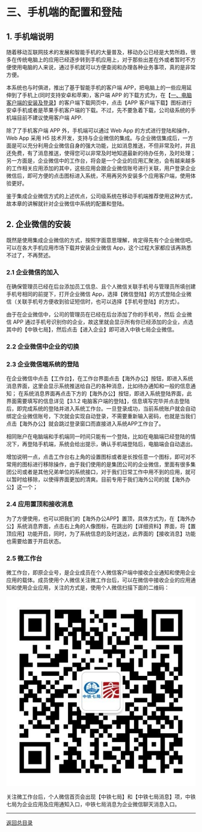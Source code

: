 

# 三、手机端的配置和登陆

## 1. 手机端说明

随着移动互联网技术的发展和智能手机的大量普及，移动办公已经是大势所趋，很多在传统电脑上的应用已经逐步转到手机应用上，对于那些出差在外或者暂时不方便使用电脑的人来说，通过手机就可以方便查阅和办理各种业务事项，真的是非常方便。

本系统也与时俱进，推出了基于智能手机的客户端 APP，把电脑上的一些应用延伸到了手机上(同时支持安卓和苹果)，客户端 APP 的下载方式为，在【[一、电脑客户端的安装及登录](p1_sys_install_login_cp.md)】的客户端下载网页中，点击【APP 客户端下载】图标进行安卓手机或者是苹果手机客户端的下载。不过，先不要急着下载，公司级系统的手机端目前不建议使用客户端 APP.

除了了手机客户端 APP 外，手机端可以通过 Web App 的方式进行登陆和操作，Web App 采用 H5 技术开发，支持与企业微信的集成。与企业微信集成后，一方面是可以充分利用企业微信自身的强大功能，比如消息推送，不但非常及时，并且还免费，有了消息推送，使得您可以非常及时地知道最新的待办任务，及时处理；另一方面是，企业微信中的工作台，将会是一个企业的应用汇聚池，会有越来越多的工作相关应用添加的其中，这些应用会跟企业微信账号进行关联，用户登录企业微信后，即可方便的点击图标进入系统，不用再另外安装多个应用客户端，使用体验更好。

鉴于集成企业微信方式的上述优点，公司级系统在移动手机端推荐使用这种方式，故本章的讲解就针对企业微信中系统的配置和登陆。


## 2. 企业微信的安装

既然是使用集成企业微信的方式，按照字面意思理解，肯定得先有个企业微信吧。可以在各大手机应用市场下载并安装企业微信 App，这个过程大家都应该再熟悉不过了，不再赘述。

### 2.1 企业微信的加入

在确保管理员已经在后台添加员工信息、且个人微信关联手机号与管理员所填创建手机号相同的前提下，打开企业微信 App，选择【微信登陆】的方式登陆企业微信（关联手机号方便收到验证短信时，也可以选择【手机号登陆】的方式）。

由于在企业微信中，公司的管理员在已经在后台添加了你的手机号，然后 企业微信 APP 通过手机号识别你的企业，故这里就会显示所有你已经添加的企业，点选其中的【中铁七局】，然后点击【进入企业】即可进入中铁七局企业微信。

### 2.2 企业微信中企业的切换


### 2.3 企业微信端系统的登陆
在企业微信中点击【工作台】，在工作台界面点击【海外办公】按钮，即进入系统消息界面，这里会显示系统推送给自己的各种消息，比如待办通知和一般的信息通知；
在系统消息界面再点击下方的【海外办公】按钮，即进入系统登陆界面，此界面需要填写的信息详见【3.1.2 电脑客户端的登陆】，信息填写完毕并点击登陆后，即完成系统的登陆并进入系统工作台。一旦登录成功，当前系统账户就会自动绑定企业微信账号，下次就会实现自动登录，不需要重新输入密码，也就是当我们点击【海外办公】就会跳过登录窗口而直接进入系统APP工作台了。

相同账户在电脑端和手机端同一时间只能有一个登陆，比如在电脑端已经登陆的情况下，再登陆手机端，系统会给出提示，确认手机端登陆后，电脑端会自动退出。 

增加说明一点，点击工作台右上角的设置图标或者是长按任意一个图标，即可对不常用的图标进行移除操作，由于我们使用的是集团公司的企业微信，里面有很多集团公司或者是其他兄弟单位的系统接口，对于我们日常工作中用不到的应用，就可以暂时给移除，以使得界面更加的清爽。目前专用于我们海外公司的就【海外办公】这一个； 

### 2.4 应用置顶和接收消息
为了方便使用，也可以把我们的【海外办公APP】置顶，具体方式为，在【海外办公】系统消息界面，点击右上角的人像图标，在跳出的【详细资料】界面，将【置顶应用】功能开启，同时，为了系统信息的及时送达，此界面的【接收消息】功能也需要给置于开启状态。

### 2.5 微工作台

微工作台，即原企业号，是企业成员在个人微信客户端中接收企业通知和使用企业应用的载体。成员使用个人微信关注微工作台后，可以在微信中接收企业的应用通知和使用企业应用，关注的方式是，使用个人微信扫描下面的二维码：
  
<p align="center"><img src="/pic03_qrcode_430.png" width="600">
   
关注微工作台后，个人微信首页会出现【中铁七局】和【中铁七局消息】项，中铁七局为企业应用及应用通知入口，中铁七局消息为企业微信聊天消息入口。

------

[返回总目录](README.md)
